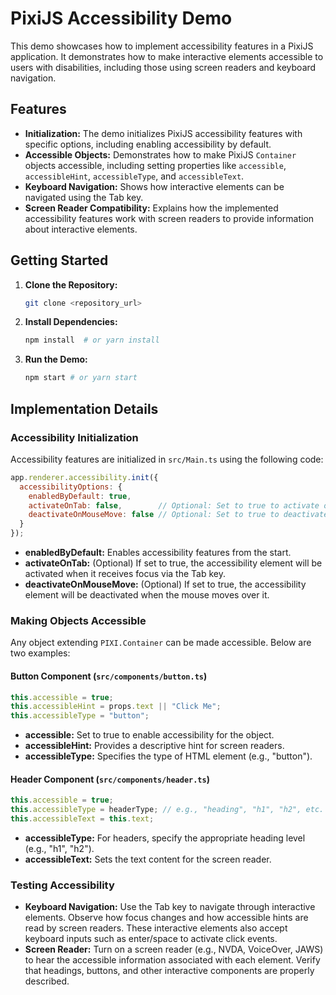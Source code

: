 # PixiJS Accessibility Demo

This demo showcases how to implement accessibility features in a PixiJS application. It demonstrates how to make interactive elements accessible to users with disabilities, including those using screen readers and keyboard navigation.

## Features

- **Initialization:** The demo initializes PixiJS accessibility features with specific options, including enabling accessibility by default.
- **Accessible Objects:** Demonstrates how to make PixiJS `Container` objects accessible, including setting properties like `accessible`, `accessibleHint`, `accessibleType`, and `accessibleText`.
- **Keyboard Navigation:** Shows how interactive elements can be navigated using the Tab key.
- **Screen Reader Compatibility:** Explains how the implemented accessibility features work with screen readers to provide information about interactive elements.

## Getting Started

1. **Clone the Repository:**
   ```bash
   git clone <repository_url>
   ```

2. **Install Dependencies:**
   ```bash
   npm install  # or yarn install
   ```

3. **Run the Demo:**
   ```bash
   npm start # or yarn start
   ```

## Implementation Details

### Accessibility Initialization

Accessibility features are initialized in `src/Main.ts` using the following code:

```javascript
app.renderer.accessibility.init({
  accessibilityOptions: {
    enabledByDefault: true,
    activateOnTab: false,        // Optional: Set to true to activate on tab focus
    deactivateOnMouseMove: false // Optional: Set to true to deactivate on mouse move
  }
});
```

- **enabledByDefault:** Enables accessibility features from the start.
- **activateOnTab:** (Optional) If set to true, the accessibility element will be activated when it receives focus via the Tab key.
- **deactivateOnMouseMove:** (Optional) If set to true, the accessibility element will be deactivated when the mouse moves over it.

### Making Objects Accessible

Any object extending `PIXI.Container` can be made accessible. Below are two examples:

#### Button Component (`src/components/button.ts`)

```typescript
this.accessible = true;
this.accessibleHint = props.text || "Click Me";
this.accessibleType = "button";
```

- **accessible:** Set to true to enable accessibility for the object.
- **accessibleHint:** Provides a descriptive hint for screen readers.
- **accessibleType:** Specifies the type of HTML element (e.g., "button").

#### Header Component (`src/components/header.ts`)

```typescript
this.accessible = true;
this.accessibleType = headerType; // e.g., "heading", "h1", "h2", etc.
this.accessibleText = this.text;
```

- **accessibleType:** For headers, specify the appropriate heading level (e.g., "h1", "h2").
- **accessibleText:** Sets the text content for the screen reader.

### Testing Accessibility

- **Keyboard Navigation:** Use the Tab key to navigate through interactive elements. Observe how focus changes and how accessible hints are read by screen readers. These interactive elements also accept keyboard inputs such as enter/space to activate click events.
- **Screen Reader:** Turn on a screen reader (e.g., NVDA, VoiceOver, JAWS) to hear the accessible information associated with each element. Verify that headings, buttons, and other interactive components are properly described.
